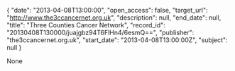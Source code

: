 {
  "date": "2013-04-08T13:00:00", 
  "open_access": false, 
  "target_url": "http://www.the3ccancernet.org.uk", 
  "description": null, 
  "end_date": null, 
  "title": "Three Counties Cancer Network", 
  "record_id": "20130408T130000/juajgbz94T6FlHn4/6esmQ==", 
  "publisher": "the3ccancernet.org.uk", 
  "start_date": "2013-04-08T13:00:00Z", 
  "subject": null
}

None
